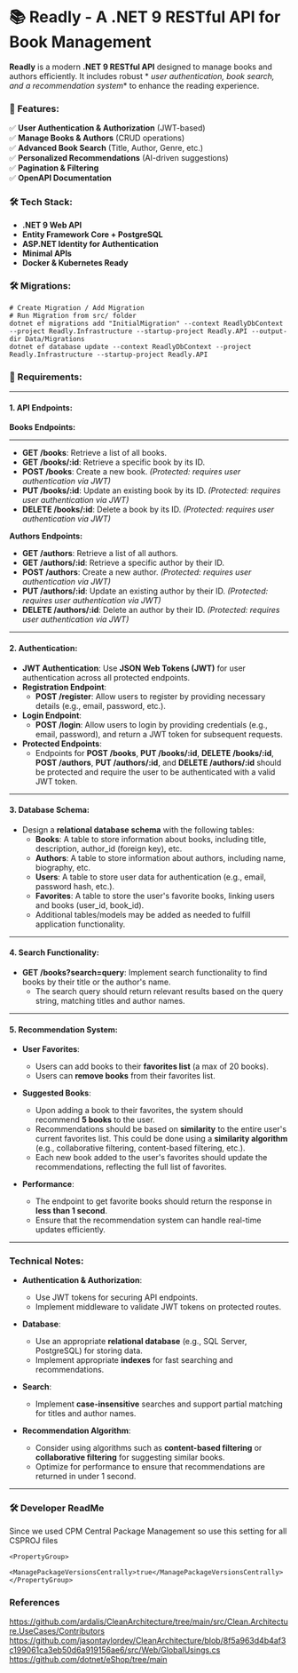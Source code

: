 # **📚 Readly - A .NET 9 RESTful API for Book Management**

**Readly** is a modern **.NET 9 RESTful API** designed to manage books and authors efficiently. It includes robust *
*user authentication, book search, and a recommendation system** to enhance the reading experience.

### **🚀 Features:**

✅ **User Authentication & Authorization** (JWT-based)  
✅ **Manage Books & Authors** (CRUD operations)  
✅ **Advanced Book Search** (Title, Author, Genre, etc.)  
✅ **Personalized Recommendations** (AI-driven suggestions)  
✅ **Pagination & Filtering**  
✅ **OpenAPI Documentation**

### **🛠️ Tech Stack:**

- **.NET 9 Web API**
- **Entity Framework Core + PostgreSQL**
- **ASP.NET Identity for Authentication**
- **Minimal APIs**
- **Docker & Kubernetes Ready**

### **🛠️ Migrations:**

    # Create Migration / Add Migration 
    # Run Migration from src/ folder
    dotnet ef migrations add "InitialMigration" --context ReadlyDbContext --project Readly.Infrastructure --startup-project Readly.API --output-dir Data/Migrations
    dotnet ef database update --context ReadlyDbContext --project Readly.Infrastructure --startup-project Readly.API

### **📝 Requirements:**

---

#### **1. API Endpoints:**

**Books Endpoints:**

---

- **GET /books**: Retrieve a list of all books.
- **GET /books/:id**: Retrieve a specific book by its ID.
- **POST /books**: Create a new book. *(Protected: requires user authentication via JWT)*
- **PUT /books/:id**: Update an existing book by its ID. *(Protected: requires user authentication via JWT)*
- **DELETE /books/:id**: Delete a book by its ID. *(Protected: requires user authentication via JWT)*

**Authors Endpoints:**

- **GET /authors**: Retrieve a list of all authors.
- **GET /authors/:id**: Retrieve a specific author by their ID.
- **POST /authors**: Create a new author. *(Protected: requires user authentication via JWT)*
- **PUT /authors/:id**: Update an existing author by their ID. *(Protected: requires user authentication via JWT)*
- **DELETE /authors/:id**: Delete an author by their ID. *(Protected: requires user authentication via JWT)*

---

#### **2. Authentication:**

- **JWT Authentication**: Use **JSON Web Tokens (JWT)** for user authentication across all protected endpoints.
- **Registration Endpoint**:
    - **POST /register**: Allow users to register by providing necessary details (e.g., email, password, etc.).
- **Login Endpoint**:
    - **POST /login**: Allow users to login by providing credentials (e.g., email, password), and return a JWT token for
      subsequent requests.
- **Protected Endpoints**:
    - Endpoints for **POST /books**, **PUT /books/:id**, **DELETE /books/:id**, **POST /authors**, **PUT /authors/:id**,
      and **DELETE /authors/:id** should be protected and require the user to be authenticated with a valid JWT token.

---

#### **3. Database Schema:**

- Design a **relational database schema** with the following tables:
    - **Books**: A table to store information about books, including title, description, author_id (foreign key), etc.
    - **Authors**: A table to store information about authors, including name, biography, etc.
    - **Users**: A table to store user data for authentication (e.g., email, password hash, etc.).
    - **Favorites**: A table to store the user's favorite books, linking users and books (user_id, book_id).
    - Additional tables/models may be added as needed to fulfill application functionality.

---

#### **4. Search Functionality:**

- **GET /books?search=query**: Implement search functionality to find books by their title or the author's name.
    - The search query should return relevant results based on the query string, matching titles and author names.

---

#### **5. Recommendation System:**

- **User Favorites**:
    - Users can add books to their **favorites list** (a max of 20 books).
    - Users can **remove books** from their favorites list.

- **Suggested Books**:
    - Upon adding a book to their favorites, the system should recommend **5 books** to the user.
    - Recommendations should be based on **similarity** to the entire user's current favorites list. This could be done
      using a **similarity algorithm** (e.g., collaborative filtering, content-based filtering, etc.).
    - Each new book added to the user's favorites should update the recommendations, reflecting the full list of
      favorites.

- **Performance**:
    - The endpoint to get favorite books should return the response in **less than 1 second**.
    - Ensure that the recommendation system can handle real-time updates efficiently.

---

### **Technical Notes:**

- **Authentication & Authorization**:
    - Use JWT tokens for securing API endpoints.
    - Implement middleware to validate JWT tokens on protected routes.

- **Database**:
    - Use an appropriate **relational database** (e.g., SQL Server, PostgreSQL) for storing data.
    - Implement appropriate **indexes** for fast searching and recommendations.

- **Search**:
    - Implement **case-insensitive** searches and support partial matching for titles and author names.

- **Recommendation Algorithm**:
    - Consider using algorithms such as **content-based filtering** or **collaborative filtering** for suggesting
      similar books.
    - Optimize for performance to ensure that recommendations are returned in under 1 second.

---

### **🛠 Developer ReadMe**

Since we used CPM Central Package Management so use this setting for all CSPROJ files

    <PropertyGroup>
        <ManagePackageVersionsCentrally>true</ManagePackageVersionsCentrally>
    </PropertyGroup>

### References

https://github.com/ardalis/CleanArchitecture/tree/main/src/Clean.Architecture.UseCases/Contributors
https://github.com/jasontaylordev/CleanArchitecture/blob/8f5a963d4b4af3c199061ca3eb50d6a919156ae6/src/Web/GlobalUsings.cs
https://github.com/dotnet/eShop/tree/main